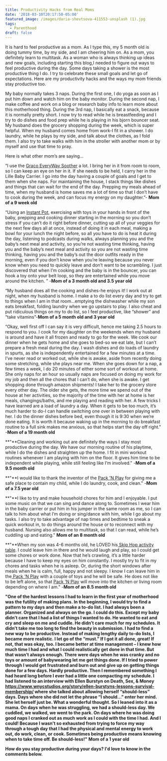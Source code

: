 ```yaml
---
title: Productivity Hacks from Real Moms
date: '2018-03-10T20:17:50-05:00'
featured_image: /images/daria-shevtsova-411553-unsplash (1).jpg
tags:
  - Parenthood
draft: false
---
```

It is hard to feel productive as a mom. As I type this, my 5 month old is doing tummy time, by my side, and I am cheering him on. As a mom, you definitely learn to multitask. As a woman who is always thinking up ideas and new goals, including starting this blog,I needed to figure out ways to feel productive during the day. Some days taking a shower is the most productive thing I do. I try to celebrate these small goals and let go of expectations.
Here are my productivity hacks and the ways my mom friends stay productive too. 

My baby normally takes 3 naps. During the first one, I do yoga as soon as I put him down and watch him on the baby monitor. During the second nap, I make coffee and work on a blog or research baby info to learn more about this motherhood thing. During the 3rd nap, I basically eat a snack, because it is normally pretty short. I now try to read while he is breastfeeding and I try to do dishes and food prep while he is playing in his bjorn bouncer seat. My husband does the grocery shopping during the week, which is super helpful. When my husband comes home from work-I fit in a shower. I do laundry, while he plays by my side, and talk about the clothes, as I fold them. I also try to take walks with him in the stroller with another mom or by myself and use that time to pray.

Here is what other mom’s are saying…

“I use the [Graco EveryWay Soother](https://www.amazon.com/gp/product/B079PCW6ZH/ref=as_li_tl?ie=UTF8&camp=1789&creative=9325&creativeASIN=B079PCW6ZH&linkCode=as2&tag=lifepoints02-20&linkId=dbb63eab87c4beaa06af07374fd500b6)
 a lot. I bring her in it from room to room, so I can keep an eye on her in it. If she needs to be held, I carry her in the Lille Baby Carrier. I go into the day having a couple of goals and I get to them when she naps. For maintaining the house, I stack things like dishes and things that can wait for the end of the day. Prepping my meals ahead of time, when my husband is home saves me a lot of time so that I don’t have to cook during the week, and can focus my energy on my daughter.”- **Mom of a 9 week old**

“Using an [Instant Pot](https://www.amazon.com/gp/product/B00FLYWNYQ/ref=as_li_tl?ie=UTF8&camp=1789&creative=9325&creativeASIN=B00FLYWNYQ&linkCode=as2&tag=lifepoints02-20&linkId=bc80601d3bffb7c4bd2864d5251a6535), exercising with toys in your hands in front of the baby, prepping and cooking dinner starting in the morning so you don’t stress if you can’t do it right before dinner, cutting up all of your veggies for the next few days all at once, instead of doing it in each meal, making a bowl for your lunch the night before, so all you have to do is heat it during the day, listening to podcasts during walks, always planning you and the baby’s next meal and activity, so you’re not wasting time thinking, having you and the baby’s next meal and activity so you are not wasting time thinking, having you and the baby’s out the door outfits ready in the morning, even if you don’t know when you’re leaving because you never know when you need to quickly leave and don’t want to be scrambling. I just discovered that when I’m cooking and the baby is in the bouncer, you can hook a toy onto your belt loop, so they are entertained while you move around the kitchen. ” -**Mom of a 3 month old and 3.5 year old**

“My husband does all the cooking and dishes-he enjoys it! I work out at night, when my husband is home. I make a to do list every day and try to get to things when I am in that room...emptying the dishwasher while my son eats breakfast, folding laundry when we go upstairs to play. I also cheat and put ridiculous things on my to do list, so I feel productive, like “shower” and “take vitamins”-**Mom of a 5 month old and 3 year old**

“Okay, well first off I can say it is very difficult, hence me taking 2.5 hours to respond to you. I cook for my daughter on the weekends when my husband is around and have it all frozen and ready to go for the week. We cook our dinner when he gets home and she goes to bed-so we eat late, but I can’t prepare a fresh meal during the day. I wash dishes and do loads of laundry in spurts, as she is independently entertained for a few minutes at a time. I’ve never read or worked out, while she is awake, aside from recently doing some stretching, while she plays near me. When she goes down for a nap, a few times a week, I do 20 minutes of either some sort of workout at home. She only naps for an hour so usually naps are focused on doing my work for my job and then all the chores that I can’t do, when she is awake. I get shopping done through amazon shipments! I take her to the grocery store every other day. The older she gets, the more time we spend out of the house at her activities, so the majority of the time with her at home is her meals, changings/baths, and me playing and reading with her. A few tricks I have learned are a load of laundry a day. When it gets to be too much, it’s much harder to do-I can handle switching one over in between playing with her. I do the dinner dishes before bed, even though it is 9:30 when we’re done eating. It is worth it because waking up in the morning to do breakfast routine to a full sink makes me anxious, so that helps start the day off right."
-**Mom of a 19 month old**

**"**Cleaning and working out are definitely the ways I stay most productive during the day. We have our morning routine of his playtime, while I do the dishes and straighten up the home. I fit in mini workout routines whenever I am playing with him on the floor. It gives him time to be independent while playing, while still feeling like I’m involved." -**Mom of a 9.5  month old**

**"**I would like to thank the inventor of the [Pack 'N Play](https://www.amazon.com/gp/product/B005UV0UDG/ref=as_li_qf_asin_il_tl?ie=UTF8&tag=lifepoints02-20&creative=9325&linkCode=as2&creativeASIN=B005UV0UDG&linkId=7c2b4d0c6f564229a1ef1842660faa15) for giving me a safe place to contain my child, while I do laundry, cook, and clean." -**Mom of a 7.5 year old**

**"**I like to try and make household chores for him and I enjoyable. I put some music on that we can sing and dance along to. Sometimes I wear him in the baby carrier or put him in his jumper in the same room as me, so I can talk to him about what I’m doing or sing/dance with him, while I go about my tasks. I also try to take advantage of nap times and bedtime to sneak a quick workout in, to do things around the house or to reconnect with my husband. Nursing also allows me to multitask, so that I can read, while he’s cuddling up and eating." **Mom of an 8 month old**

**"**When my son was 4-6 months old, he LOVED his[ Skip Hop activity table](https://www.amazon.com/gp/product/B01J94K9OY/ref=as_li_qf_asin_il_tl?ie=UTF8&tag=lifepoints02-20&creative=9325&linkCode=as2&creativeASIN=B01J94K9OY&linkId=ef43f1f38aa0032b8f8cd9cf80251db6). I could leave him in there and he would laugh and play, so I could get some chores or work done. Now that he’s crawling, it’s a little harder because I have to keep my eyes on him constantly. I mostly try to fit in my chores and tasks when he is asleep. Or, during the short windows after meals when he is calm, full, happy and not sleepy. I know I can leave him in the[ Pack 'N Play](https://www.amazon.com/gp/product/B005UV0UDG/ref=as_li_qf_asin_il_tl?ie=UTF8&tag=lifepoints02-20&creative=9325&linkCode=as2&creativeASIN=B005UV0UDG&linkId=7c2b4d0c6f564229a1ef1842660faa15) with a couple of toys and he will be safe. He does not like to be left alone, so that [Pack 'N Play](https://www.amazon.com/gp/product/B005UV0UDG/ref=as_li_qf_asin_il_tl?ie=UTF8&tag=lifepoints02-20&creative=9325&linkCode=as2&creativeASIN=B005UV0UDG&linkId=7c2b4d0c6f564229a1ef1842660faa15) will move into the kitchen or living room depending on where I am." -**Mom of an 8.5 month old**

**"**One of the hardest lessons I had to learn in the first year of motherhood was the futility of making plans. In the beginning, I would try to find a pattern to my days and then make a to-do list. I had always been a planner. Organized and always on the go. I could do this. Except my baby didn’t care that I had a list of things I wanted to do. He wanted to eat and cry and sleep on me and cuddle. He didn’t care much for my schedules. It didn’t take me too long to find the beauty in submission. I had to find a new way to be productive. Instead of making lengthy daily to-do lists, I became more realistic. I let go of the “must.” If I got it all done, great! If not, that was okay, too. I became better at time management – I knew how much time I had and what I could realistically get done in that time. But that wasn’t always enough. There were days when he was cranky and no toys or amount of babywearing let me get things done. If I tried to power through I would get frustrated and burn out and give up on getting things done for a few days. Hardly productive. Then I remembered something I had heard long before I ever had a little one compacting my schedule. I had listened to an interview with Ellen Burstyn on Death, Sex, & Money <https://www.wnycstudios.org/story/ellen-burstyns-lessons-survival-membership/> where she talked about allowing herself “should-less” days. Days where she did not let the phrase “I should…” enter her mind. She let herself just be. What a wonderful thought. So I leaned into it as a mama. On days when he was struggling, we had a should-less day. We cuddled, we walked, we went to the park. On days where he was doing good naps I cranked out as much work as I could with the time I had. And I could! Because I wasn’t so exhausted from trying to force my way through a tough day that I had the physical and mental energy to work out, do work, clean, or cook. Sometimes being productive means knowing when to take time off. Be should-less!**"** **Mom of a 1 year old**

**How do you stay productive during your days? I'd love to know in the comments below.**
